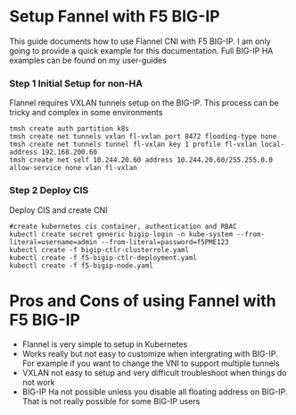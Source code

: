 # Setup Fannel with F5 BIG-IP

This guide documents how to use Flannel CNI with F5 BIG-IP. I am only going to provide a quick example for this documentation. Full BIG-IP HA examples can be found on my user-guides 

### Step 1 Initial Setup for non-HA

Flannel requires VXLAN tunnels setup on the BIG-IP. This process can be tricky and complex in some environments

```
tmsh create auth partition k8s
tmsh create net tunnels vxlan fl-vxlan port 8472 flooding-type none
tmsh create net tunnels tunnel fl-vxlan key 1 profile fl-vxlan local-address 192.168.200.60
tmsh create net self 10.244.20.60 address 10.244.20.60/255.255.0.0 allow-service none vlan fl-vxlan
```

### Step 2 Deploy CIS

Deploy CIS and create CNI

```
#create kubernetes cis container, authentication and RBAC
kubectl create secret generic bigip-login -n kube-system --from-literal=username=admin --from-literal=password=f5PME123
kubectl create -f bigip-ctlr-clusterrole.yaml
kubectl create -f f5-bigip-ctlr-deployment.yaml
kubectl create -f f5-bigip-node.yaml
```

# Pros and Cons of using Fannel with F5 BIG-IP

* Flannel is very simple to setup in Kubernetes
* Works really but not easy to customize when intergrating with BIG-IP. For example if you want to change the VNI to support multiple tunnels
* VXLAN not easy to setup and very difficult troubleshoot when things do not work
* BIG-IP Ha not possible unless you disable all floating address on BIG-IP. That is not really possible for some BIG-IP users



